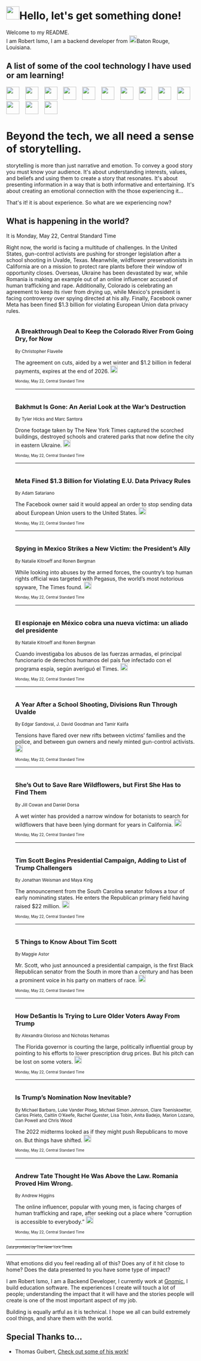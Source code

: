 <h1><img src="https://emojis.slackmojis.com/emojis/images/1643514375/3493/hot-coffee.gif?1643514375" width="35"/>Hello, let's get something done!</h1>

<p>Welcome to my README.<br/>
I am Robert Ismo, I am a backend developer from <img src="https://emojis.slackmojis.com/emojis/images/1638395689/50435/moulin_rouge.png?1638395689" width="20"/>Baton Rouge, Louisiana.</p>
<h2>A list of some of the cool technology I have used or am learning!</h2>
<p>
<img src="https://emojis.slackmojis.com/emojis/images/1643516091/21142/meow_bongotap.gif?1643516091" width="35" alt="">
<img src="https://img.shields.io/badge/Favorite%20Frontend%20Framework-SvelteKit-f83903" alt="">
<img src="https://img.shields.io/badge/Second%20Favorite-Vue-40b581" alt="">
<img src="https://img.shields.io/badge/Most%20Used%20Runtime-Nodejs-78b061" alt="">
<img src="https://emojis.slackmojis.com/emojis/images/1643517416/34482/fire.gif?1643517416" width="35" alt="">
<img src="https://img.shields.io/badge/Javascript%20But%20Better-Typescript-0078ca" alt="">
<img src="https://img.shields.io/badge/Favorite%20Language-Elixir-3e244d" alt="">
<img src="https://img.shields.io/badge/Containerize%20Everything-Docker-6ac9ef" alt="">
<img src="https://emojis.slackmojis.com/emojis/images/1643514596/5999/meow_party.gif?1643514596" width="35" alt="">
<img src="https://img.shields.io/badge/API%20Love%20Language-Graphql-de32a5" alt="">
<img src="https://img.shields.io/badge/Our%20Favorite%20Version%20Controller-Git-e94f33" alt="">
<img src="https://img.shields.io/badge/Favorite%20Database-Redis-d42d1d" alt="">
<img src="https://emojis.slackmojis.com/emojis/images/1643514559/5584/deployparrot.gif?1643514559" width="35" alt="">
<img src="https://img.shields.io/badge/Container%20Interstate-RabbitMQ-f66200" alt="">
<img src="https://img.shields.io/badge/Gotta%20Learn-Kubernetes-316adf" alt="">
<img src="https://img.shields.io/badge/Really%20Mature%20Now-WASM-654fef" alt="">
<img src="https://emojis.slackmojis.com/emojis/images/1666642497/61942/dance_vibe.gif?1666642497" width="35" alt="">
<img src="https://img.shields.io/badge/For%20My%20M1-ARM64-657d96" alt="">
<img src="https://img.shields.io/badge/Loving%20This%20So%20Much-TailwindCSS-17bcb5" alt="">
<img src="https://img.shields.io/badge/Cool%20Build%20Tool-Vite-f9cb24" alt="">
<img src="https://emojis.slackmojis.com/emojis/images/1669231376/62819/working-on-it.gif?1669231376" width="35" alt="">
<img src="https://img.shields.io/badge/Fun%20and%20Easy%20Database-MongoDB-5f8c49" alt="">
<img src="https://img.shields.io/badge/JS%20Life%20Support-NPM-c73737" alt="">
<img src="https://img.shields.io/badge/I%20Liked%20It-DynamoDB-0073b9" alt="">
<img src="https://emojis.slackmojis.com/emojis/images/1643514045/46/question.gif?1643514045" width="35" alt="">
<img src="https://img.shields.io/badge/cool-React-60d6f9" alt="">
<img src="https://img.shields.io/badge/Future%20Big%20Project-Lambda-f37e00" alt="">
<img src="https://img.shields.io/badge/NPM%20But%20Better-PNPM-f1aa07" alt="">
<img src="https://emojis.slackmojis.com/emojis/images/1643514943/9662/fbwow.gif?1643514943" width="35" alt="">
<img src="https://img.shields.io/badge/First%20Language-C-662079" alt="">
<img src="https://img.shields.io/badge/Where%20I%20Deploy%20Frontend-Vercel-000000" alt="">
<img src="https://img.shields.io/badge/Who%20Does%20not%20Want%20an%20App-Swift-f9492a" alt="">
<img src="https://emojis.slackmojis.com/emojis/images/1643514058/151/javascript.png?1643514058" width="35" alt="">
<img src="https://img.shields.io/badge/cool-Python-fbd542" alt="">
<img src="https://img.shields.io/badge/Favorite%20Something-Stripe-656cdc" alt="">
<img src="https://img.shields.io/badge/Of%20Course-HTML5-ed6327" alt="">
<img src="https://emojis.slackmojis.com/emojis/images/1660415405/60731/bomb.gif?1660415405" width="35" alt="">
<img src="https://img.shields.io/badge/hate-CSS-2964ec" alt="">
<img src="https://img.shields.io/badge/Learning-CircleCI-141215" alt="">
<img src="https://img.shields.io/badge/Learning-Rust-fbbb3b" alt="">
<img src="https://emojis.slackmojis.com/emojis/images/1660415397/60712/writing-hand.gif?1660415397" width="35" alt="">
<img src="https://img.shields.io/badge/Dev%20Browser%20of%20Choice-Firefox-cc4e26" alt="">
<img src="https://img.shields.io/badge/Recoverying%20From%20Windows-UNIX-1781e3" alt="">
<img src="https://img.shields.io/badge/LOVE-LogSeq-90c1c2" alt="">
<img src="https://emojis.slackmojis.com/emojis/images/1643514066/223/kirby.gif?1643514066" width="35" alt="">
<img src="https://img.shields.io/badge/Daily%20Driver-MacOS-e6e6e8" alt="">
<img src="https://img.shields.io/badge/Git%20Server-Github-000000" alt="">
<img src="https://img.shields.io/badge/enjoyable-EC2-f17428" alt="">
<img src="https://emojis.slackmojis.com/emojis/images/1643514239/2069/excited.gif?1643514239" width="35" alt="">
</p>
<h1>Beyond the tech, we all need a sense of storytelling.</h1>
<p>storytelling is more than just narrative and emotion. To convey a good story you must know your audience. It's about understanding interests, values, and beliefs and using them to create a story that resonates. It's about presenting information in a way that is both informative and entertaining. It's about creating an emotional connection with the those experiencing it...</p>
<p>That's it! it is about experience. So what are we experiencing now?</p>
<h2>What is happening in the world?</h2>
<p>It is Monday, May 22, Central Standard Time</p>
<p>
Right now, the world is facing a multitude of challenges. In the United States, gun-control activists are pushing for stronger legislation after a school shooting in Uvalde, Texas. Meanwhile, wildflower preservationists in California are on a mission to protect rare plants before their window of opportunity closes. Overseas, Ukraine has been devastated by war, while Romania is making an example out of an online influencer accused of human trafficking and rape. Additionally, Colorado is celebrating an agreement to keep its river from drying up, while Mexico&#39;s president is facing controversy over spying directed at his ally. Finally, Facebook owner Meta has been fined $1.3 billion for violating European Union data privacy rules.</p>
<ol>
<img src="https://img.shields.io/badge/-climate-blue" alt="">
<h3>A Breakthrough Deal to Keep the Colorado River From Going Dry, for Now</h3>
<sub>By Christopher Flavelle</sub>
<p>The agreement on cuts, aided by a wet winter and $1.2 billion in federal payments, expires at the end of 2026.  <a href="https://nyti.ms/4208WZl"><img src="https://developer.nytimes.com/files/poweredby_nytimes_30b.png?v=1583354208352" height="20"></a></p>
<sub><sub>Monday, May 22, Central Standard Time</sub></sub>
<hr/>
<img src="https://img.shields.io/badge/-world-blue" alt="">
<h3>Bakhmut Is Gone: An Aerial Look at the War’s Destruction</h3>
<sub>By Tyler Hicks and Marc Santora</sub>
<p>Drone footage taken by The New York Times captured the scorched buildings, destroyed schools and cratered parks that now define the city in eastern Ukraine.  <a href="https://nyti.ms/45gprDr"><img src="https://developer.nytimes.com/files/poweredby_nytimes_30b.png?v=1583354208352" height="20"></a></p>
<sub><sub>Monday, May 22, Central Standard Time</sub></sub>
<hr/>
<img src="https://img.shields.io/badge/-business-blue" alt="">
<h3>Meta Fined $1.3 Billion for Violating E.U. Data Privacy Rules</h3>
<sub>By Adam Satariano</sub>
<p>The Facebook owner said it would appeal an order to stop sending data about European Union users to the United States.  <a href="https://nyti.ms/3MoVWXi"><img src="https://developer.nytimes.com/files/poweredby_nytimes_30b.png?v=1583354208352" height="20"></a></p>
<sub><sub>Monday, May 22, Central Standard Time</sub></sub>
<hr/>
<img src="https://img.shields.io/badge/-world-blue" alt="">
<h3>Spying in Mexico Strikes a New Victim: the President’s Ally</h3>
<sub>By Natalie Kitroeff and Ronen Bergman</sub>
<p>While looking into abuses by the armed forces, the country’s top human rights official was targeted with Pegasus, the world’s most notorious spyware, The Times found.  <a href="https://nyti.ms/3ONUbGb"><img src="https://developer.nytimes.com/files/poweredby_nytimes_30b.png?v=1583354208352" height="20"></a></p>
<sub><sub>Monday, May 22, Central Standard Time</sub></sub>
<hr/>
<img src="https://img.shields.io/badge/-espanol-blue" alt="">
<h3>El espionaje en México cobra una nueva víctima: un aliado del presidente</h3>
<sub>By Natalie Kitroeff and Ronen Bergman</sub>
<p>Cuando investigaba los abusos de las fuerzas armadas, el principal funcionario de derechos humanos del país fue infectado con el programa espía, según averiguó el Times.  <a href="https://nyti.ms/43faLTg"><img src="https://developer.nytimes.com/files/poweredby_nytimes_30b.png?v=1583354208352" height="20"></a></p>
<sub><sub>Monday, May 22, Central Standard Time</sub></sub>
<hr/>
<img src="https://img.shields.io/badge/-us-blue" alt="">
<h3>A Year After a School Shooting, Divisions Run Through Uvalde</h3>
<sub>By Edgar Sandoval, J. David Goodman and Tamir Kalifa</sub>
<p>Tensions have flared over new rifts between victims’ families and the police, and between gun owners and newly minted gun-control activists.  <a href="https://nyti.ms/3OxeiIu"><img src="https://developer.nytimes.com/files/poweredby_nytimes_30b.png?v=1583354208352" height="20"></a></p>
<sub><sub>Monday, May 22, Central Standard Time</sub></sub>
<hr/>
<img src="https://img.shields.io/badge/-us-blue" alt="">
<h3>She’s Out to Save Rare Wildflowers, but First She Has to Find Them</h3>
<sub>By Jill Cowan and Daniel Dorsa</sub>
<p>A wet winter has provided a narrow window for botanists to search for wildflowers that have been lying dormant for years in California.  <a href="https://nyti.ms/3OvSahr"><img src="https://developer.nytimes.com/files/poweredby_nytimes_30b.png?v=1583354208352" height="20"></a></p>
<sub><sub>Monday, May 22, Central Standard Time</sub></sub>
<hr/>
<img src="https://img.shields.io/badge/-us-blue" alt="">
<h3>Tim Scott Begins Presidential Campaign, Adding to List of Trump Challengers</h3>
<sub>By Jonathan Weisman and Maya King</sub>
<p>The announcement from the South Carolina senator follows a tour of early nominating states. He enters the Republican primary field having raised $22 million.  <a href="https://nyti.ms/3MLD46k"><img src="https://developer.nytimes.com/files/poweredby_nytimes_30b.png?v=1583354208352" height="20"></a></p>
<sub><sub>Monday, May 22, Central Standard Time</sub></sub>
<hr/>
<img src="https://img.shields.io/badge/-us-blue" alt="">
<h3>5 Things to Know About Tim Scott</h3>
<sub>By Maggie Astor</sub>
<p>Mr. Scott, who just announced a presidential campaign, is the first Black Republican senator from the South in more than a century and has been a prominent voice in his party on matters of race.  <a href="https://nyti.ms/45kni9I"><img src="https://developer.nytimes.com/files/poweredby_nytimes_30b.png?v=1583354208352" height="20"></a></p>
<sub><sub>Monday, May 22, Central Standard Time</sub></sub>
<hr/>
<img src="https://img.shields.io/badge/-us-blue" alt="">
<h3>How DeSantis Is Trying to Lure Older Voters Away From Trump</h3>
<sub>By Alexandra Glorioso and Nicholas Nehamas</sub>
<p>The Florida governor is courting the large, politically influential group by pointing to his efforts to lower prescription drug prices. But his pitch can be lost on some voters.  <a href="https://nyti.ms/3q0zBYy"><img src="https://developer.nytimes.com/files/poweredby_nytimes_30b.png?v=1583354208352" height="20"></a></p>
<sub><sub>Monday, May 22, Central Standard Time</sub></sub>
<hr/>
<img src="https://img.shields.io/badge/-podcasts-blue" alt="">
<h3>Is Trump’s Nomination Now Inevitable?</h3>
<sub>By Michael Barbaro, Luke Vander Ploeg, Michael Simon Johnson, Clare Toeniskoetter, Carlos Prieto, Caitlin O’Keefe, Rachel Quester, Lisa Tobin, Anita Badejo, Marion Lozano, Dan Powell and Chris Wood</sub>
<p>The 2022 midterms looked as if they might push Republicans to move on. But things have shifted.  <a href="https://nyti.ms/41YAcHD"><img src="https://developer.nytimes.com/files/poweredby_nytimes_30b.png?v=1583354208352" height="20"></a></p>
<sub><sub>Monday, May 22, Central Standard Time</sub></sub>
<hr/>
<img src="https://img.shields.io/badge/-world-blue" alt="">
<h3>Andrew Tate Thought He Was Above the Law. Romania Proved Him Wrong.</h3>
<sub>By Andrew Higgins</sub>
<p>The online influencer, popular with young men, is facing charges of human trafficking and rape, after seeking out a place where “corruption is accessible to everybody.”  <a href="https://nyti.ms/3OuoCAQ"><img src="https://developer.nytimes.com/files/poweredby_nytimes_30b.png?v=1583354208352" height="20"></a></p>
<sub><sub>Monday, May 22, Central Standard Time</sub></sub>
<hr/>
</ol>
<a href="https://developer.nytimes.com"><sub><sub>Data provided by The New York Times</sub></sub></a>
<hr/>
<p>What emotions did you feel reading all of this? Does any of it hit close to home? Does the data presented to you have some type of impact?</p>
<p>I am Robert Ismo, I am a Backend Developer, I currently work at <a href="https://gnomic.education/">Gnomic</a>, I build education software. The experiences I create will touch a lot of people; understanding the impact that it will have and the stories people will create is one of the most important aspect of my job.</p>
<p>Building is equally artful as it is technical. I hope we all can build extremely cool things, and share them with the world.</p>
<h2>Special Thanks to...</h2>
<ul>
<li>Thomas Guibert, <a href="https://github.com/thmsgbrt/thmsgbrt">Check out some of his work!</a></li>
</ul>